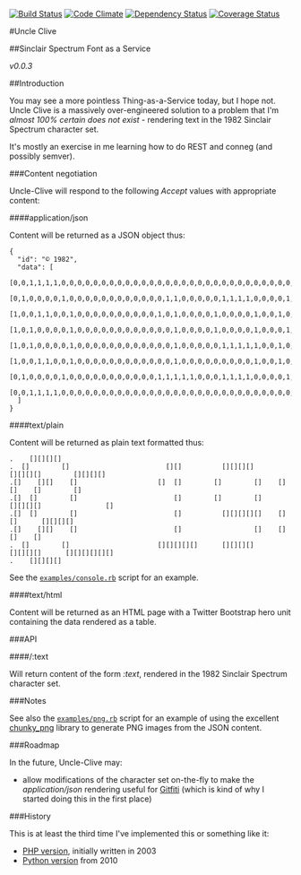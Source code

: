 [![Build Status](https://api.travis-ci.org/pikesley/uncle-clive.png)](https://travis-ci.org/pikesley/uncle-clive)
[![Code Climate](https://codeclimate.com/github/pikesley/uncle-clive.png)](https://codeclimate.com/github/pikesley/uncle-clive)
[![Dependency Status](https://gemnasium.com/pikesley/uncle-clive.png)](https://gemnasium.com/pikesley/uncle-clive)
[![Coverage Status](https://coveralls.io/repos/pikesley/uncle-clive/badge.png?branch=master)](https://coveralls.io/r/pikesley/uncle-clive?branch=master)

#Uncle Clive

##Sinclair Spectrum Font as a Service

_v0.0.3_

##Introduction

You may see a more pointless Thing-as-a-Service today, but I hope not. Uncle Clive is a massively over-engineered solution to a problem that I'm _almost 100% certain does not exist_ - rendering text in the 1982 Sinclair Spectrum character set.

It's mostly an exercise in me learning how to do REST and conneg (and possibly semver).

###Content negotiation

Uncle-Clive will respond to the following _Accept_ values with appropriate content:

####application/json

Content will be returned as a JSON object thus:

    {
      "id": "© 1982",
      "data": [
        [0,0,1,1,1,1,0,0,0,0,0,0,0,0,0,0,0,0,0,0,0,0,0,0,0,0,0,0,0,0,0,0,0,0,0,0,0,0,0,0,0,0,0,0,0,0,0,0],
        [0,1,0,0,0,0,1,0,0,0,0,0,0,0,0,0,0,0,0,1,1,0,0,0,0,0,1,1,1,1,0,0,0,0,1,1,1,1,0,0,0,0,1,1,1,1,0,0],
        [1,0,0,1,1,0,0,1,0,0,0,0,0,0,0,0,0,0,1,0,1,0,0,0,0,1,0,0,0,0,1,0,0,1,0,0,0,0,1,0,0,1,0,0,0,0,1,0],
        [1,0,1,0,0,0,0,1,0,0,0,0,0,0,0,0,0,0,0,0,1,0,0,0,0,1,0,0,0,0,1,0,0,0,1,1,1,1,0,0,0,0,0,0,0,0,1,0],
        [1,0,1,0,0,0,0,1,0,0,0,0,0,0,0,0,0,0,0,0,1,0,0,0,0,0,1,1,1,1,1,0,0,1,0,0,0,0,1,0,0,0,1,1,1,1,0,0],
        [1,0,0,1,1,0,0,1,0,0,0,0,0,0,0,0,0,0,0,0,1,0,0,0,0,0,0,0,0,0,1,0,0,1,0,0,0,0,1,0,0,1,0,0,0,0,0,0],
        [0,1,0,0,0,0,1,0,0,0,0,0,0,0,0,0,0,0,1,1,1,1,1,0,0,0,1,1,1,1,0,0,0,0,1,1,1,1,0,0,0,1,1,1,1,1,1,0],
        [0,0,1,1,1,1,0,0,0,0,0,0,0,0,0,0,0,0,0,0,0,0,0,0,0,0,0,0,0,0,0,0,0,0,0,0,0,0,0,0,0,0,0,0,0,0,0,0]
      ]
    }

####text/plain

Content will be returned as plain text formatted thus:

    .    [][][][]
    .  []        []                        [][]          [][][][]        [][][][]        [][][][]
    .[]    [][]    []                    []  []        []        []    []        []    []        []
    .[]  []        []                        []        []        []      [][][][]                []
    .[]  []        []                        []          [][][][][]    []        []      [][][][]
    .[]    [][]    []                        []                  []    []        []    []
    .  []        []                      [][][][][]      [][][][]        [][][][]      [][][][][][]
    .    [][][][]

See the [`examples/console.rb`](https://github.com/pikesley/uncle-clive/blob/master/examples/console.rb) script for an example.

####text/html

Content will be returned as an HTML page with a Twitter Bootstrap hero unit containing the data rendered as a table.

###API

####/:text

Will return content of the form _:text_, rendered in the 1982 Sinclair Spectrum character set.

###Notes

See also the [`examples/png.rb`](https://github.com/pikesley/uncle-clive/blob/master/examples/png.rb) script for an example of using the excellent [chunky_png](https://github.com/wvanbergen/chunky_png) library to generate PNG images from the JSON content.

###Roadmap

In the future, Uncle-Clive may:

* allow modifications of the character set on-the-fly to make the _application/json_ rendering useful for [Gitfiti](https://github.com/gelstudios/gitfiti) (which is kind of why I started doing this in the first place)

###History

This is at least the third time I've implemented this or something like it:

* [PHP version](http://toys.param3.com/sinclair/), initially written in 2003
* [Python version](http://org.orgraphone.org/2010/09/the-sinclair-spectrum-font-simulator/) from 2010
